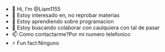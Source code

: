 - 👋 Hi, I’m @Liam1155
- 👀 Estoy interesado en, no reprobar materias
- 🌱 Estoy aprendiendo sobre programacion
- 💞️ Estoy buscando colaborar con caulquiera con tal de pasar
- 📫 Como contactarme?Por mi numero telefonico 
- ⚡ Fun fact:Ninguno

<!---
Liam1155/Liam1155 is a ✨ special ✨ repository because its `README.md` (this file) appears on your GitHub profile.
You can click the Preview link to take a look at your changes.
--->
